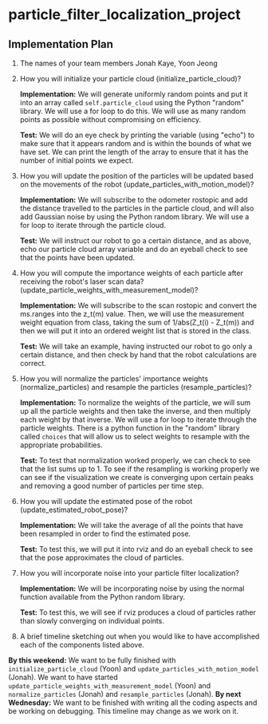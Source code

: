 # particle_filter_localization_project

## Implementation Plan

1. The names of your team members
Jonah Kaye, Yoon Jeong

1. How you will initialize your particle cloud (initialize_particle_cloud)?
	
    **Implementation:** We will generate uniformly random points and put it into an array called `self.particle_cloud` using the Python "random" library. We will use a for loop to do this. We will use as many random points as possible without compromising on efficiency. 

    **Test:** We will do an eye check by printing the variable (using "echo") to make sure that it appears random and is within the bounds of what we have set. We can print the length of the array to ensure that it has the number of initial points we expect.
1. How you will update the position of the particles will be updated based on the movements of the robot (update_particles_with_motion_model)?
	
    **Implementation:** We will subscribe to the odometer rostopic and add the distance travelled to the particles in the particle cloud, and will also add Gaussian noise by using the Python random library. We will use a for loop to iterate through the particle cloud.
	
    **Test:** We will instruct our robot to go a certain distance, and as above, echo our particle cloud array variable and do an eyeball check to see that the points have been updated.
1. How you will compute the importance weights of each particle after receiving the robot's laser scan data?(update_particle_weights_with_measurement_model)?

    **Implementation:** We will subscribe to the scan rostopic and convert the ms.ranges into the z_t(m) value. Then, we will use the measurement weight equation from class, taking the sum of 1/abs(Z_t(i) - Z_t(m)) and then we will put it into an ordered weight list that is stored in the class.

    **Test:** We will take an example, having instructed our robot to go only a certain distance, and then check by hand that the robot calculations are correct. 

1. How you will normalize the particles' importance weights (normalize_particles) and resample the particles (resample_particles)?
	
    **Implementation:** To normalize the weights of the particle, we will sum up all the particle weights and then take the inverse, and then multiply each weight by that inverse. We will use a for loop to iterate through the particle weights. There is a python function in the "random" library called `choices` that will allow us to select weights to resample with the appropriate probabilities.
	
    **Test:** To test that normalization worked properly, we can check to see that the list sums up to 1. To see if the resampling is working properly we can see if the visualization we create is converging upon certain peaks and removing a good number of particles per time step.
1. How you will update the estimated pose of the robot (update_estimated_robot_pose)?

    **Implementation:** We will take the average of all the points that have been resampled in order to find the estimated pose.

    **Test:** To test this, we will put it into rviz and do an eyeball check to see that the pose approximates the cloud of particles.
1. How you will incorporate noise into your particle filter localization?
	
    **Implementation:** We will be incorporating noise by using the normal function available from the Python random library.
	
    **Test:** To test this, we will see if rviz produces a cloud of particles rather than slowly converging on individual points.

1. A brief timeline sketching out when you would like to have accomplished each of the components listed above.

**By this weekend:** We want to be fully finished with `initialize_particle_cloud` (Yoon) and `update_particles_with_motion_model` (Jonah). We want to have started `update_particle_weights_with_measurement_model` (Yoon) and `normalize_particles` (Jonah) and `resample_particles` (Jonah).
**By next Wednesday:** We want to be finished with writing all the coding aspects and be working on debugging.
This timeline may change as we work on it.

